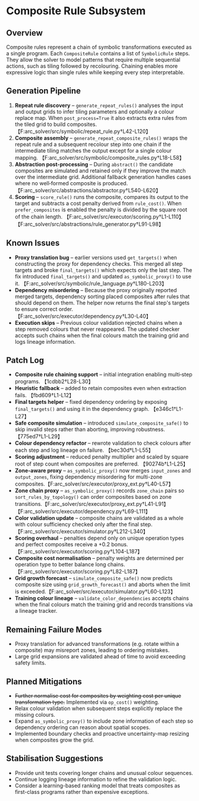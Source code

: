# Composite Rule Subsystem

## Overview
Composite rules represent a chain of symbolic transformations executed as a single program. Each `CompositeRule` contains a list of `SymbolicRule` steps. They allow the solver to model patterns that require multiple sequential actions, such as tiling followed by recolouring. Chaining enables more expressive logic than single rules while keeping every step interpretable.

## Generation Pipeline
1. **Repeat rule discovery** – `generate_repeat_rules()` analyses the input and output grids to infer tiling parameters and optionally a colour replace map. When `post_process=True` it also extracts extra rules from the tiled grid to build composites. 【F:arc_solver/src/symbolic/repeat_rule.py†L42-L120】
2. **Composite assembly** – `generate_repeat_composite_rules()` wraps the repeat rule and a subsequent recolour step into one chain if the intermediate tiling matches the output except for a single colour mapping. 【F:arc_solver/src/symbolic/composite_rules.py†L18-L58】
3. **Abstraction post‑processing** – During `abstract()` the candidate composites are simulated and retained only if they improve the match over the intermediate grid. Additional fallback generation handles cases where no well‑formed composite is produced. 【F:arc_solver/src/abstractions/abstractor.py†L540-L620】
4. **Scoring** – `score_rule()` runs the composite, compares its output to the target and subtracts a cost penalty derived from `rule_cost()`. When `prefer_composites` is enabled the penalty is divided by the square root of the chain length. 【F:arc_solver/src/executor/scoring.py†L1-L110】【F:arc_solver/src/abstractions/rule_generator.py†L91-L98】

## Known Issues
* **Proxy translation bug** – earlier versions used `get_targets()` when constructing the proxy for dependency checks. This merged all step targets and broke `final_targets()` which expects only the last step. The fix introduced `final_targets()` and updated `as_symbolic_proxy()` to use it. 【F:arc_solver/src/symbolic/rule_language.py†L180-L203】
* **Dependency misordering** – Because the proxy originally reported merged targets, dependency sorting placed composites after rules that should depend on them. The helper now returns the final step's targets to ensure correct order. 【F:arc_solver/src/executor/dependency.py†L30-L40】
* **Execution skips** – Previous colour validation rejected chains when a step removed colours that never reappeared. The updated checker accepts such chains when the final colours match the training grid and logs lineage information.

## Patch Log
* **Composite rule chaining support** – initial integration enabling multi‑step programs. 【1cdbb2†L28-L30】
* **Heuristic fallback** – added to retain composites even when extraction fails. 【fbd609†L1-L12】
* **Final targets helper** – fixed dependency ordering by exposing `final_targets()` and using it in the dependency graph. 【e346c1†L1-L27】
* **Safe composite simulation** – introduced `simulate_composite_safe()` to skip invalid steps rather than aborting, improving robustness. 【775ed7†L1-L29】
* **Colour dependency refactor** – rewrote validation to check colours after each step and log lineage on failure. 【bec30d†L1-L55】
* **Scoring adjustment** – reduced penalty multiplier and scaled by square root of step count when composites are preferred. 【90274b†L1-L25】
* **Zone-aware proxy** – `as_symbolic_proxy()` now merges `input_zones` and `output_zones`, fixing dependency misordering for multi-zone composites.【F:arc_solver/src/executor/proxy_ext.py†L40-L57】
* **Zone chain proxy** – `as_symbolic_proxy()` records `zone_chain` pairs so `sort_rules_by_topology()` can order composites based on zone transitions.【F:arc_solver/src/executor/proxy_ext.py†L41-L91】【F:arc_solver/src/executor/dependency.py†L69-L111】
* **Color validation update** – composite chains are validated as a whole with colour sufficiency checked only after the final step.【F:arc_solver/src/executor/simulator.py†L212-L340】
* **Scoring overhaul** – penalties depend only on unique operation types and perfect composites receive a +0.2 bonus.【F:arc_solver/src/executor/scoring.py†L104-L187】
* **Composite cost normalisation** – penalty weights are determined per operation type to better balance long chains.【F:arc_solver/src/executor/scoring.py†L82-L187】
* **Grid growth forecast** – `simulate_composite_safe()` now predicts composite size using `grid_growth_forecast()` and aborts when the limit is exceeded.【F:arc_solver/src/executor/simulator.py†L60-L123】
* **Training colour lineage** – `validate_color_dependencies` accepts chains when the final colours match the training grid and records transitions via a lineage tracker.

## Remaining Failure Modes
* Proxy translation for advanced transformations (e.g. rotate within a composite) may misreport zones, leading to ordering mistakes.
* Large grid expansions are validated ahead of time to avoid exceeding safety limits.

## Planned Mitigations
* ~~Further normalise cost for composites by weighting cost per unique transformation type.~~ Implemented via `op_cost()` weighting.
* Relax colour validation when subsequent steps explicitly replace the missing colours.
* Expand `as_symbolic_proxy()` to include zone information of each step so dependency ordering can reason about spatial scopes.
* Implemented boundary checks and proactive uncertainty-map resizing when composites grow the grid.

## Stabilisation Suggestions
* Provide unit tests covering longer chains and unusual colour sequences.
* Continue logging lineage information to refine the validation logic.
* Consider a learning-based ranking model that treats composites as first-class programs rather than expensive exceptions.

